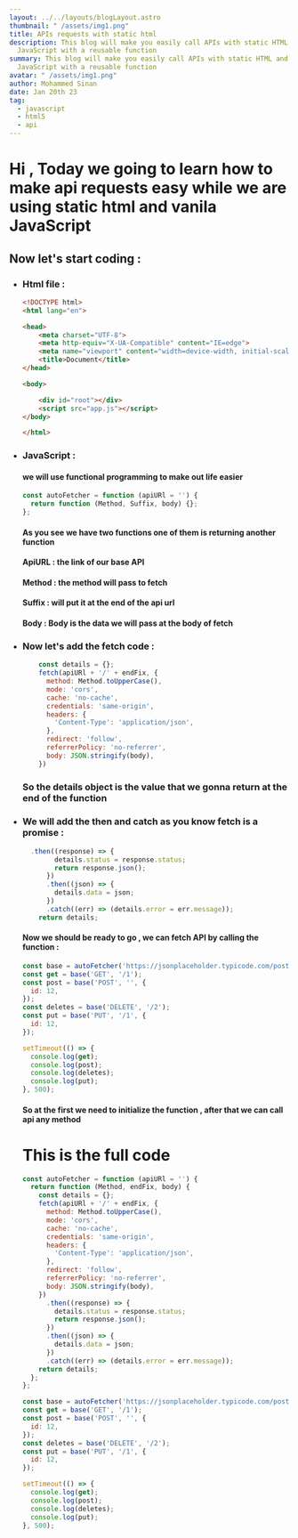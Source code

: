 ```yaml
---
layout: ../../layouts/blogLayout.astro
thumbnail: " /assets/img1.png"
title: APIs requests with static html
description: This blog will make you easily call APIs with static HTML and
  JavaScript with a reusable function
summary: This blog will make you easily call APIs with static HTML and
  JavaScript with a reusable function
avatar: " /assets/img1.png"
author: Mohammed Sinan
date: Jan 20th 23
tag:
  - javascript
  - html5
  - api
---
```

# H﻿i , Today we going to learn how to make api requests easy while we are using static html and vanila JavaScript



## N﻿ow let's start coding : 

* ### H﻿tml file : 

  ```html
  <!DOCTYPE html>
  <html lang="en">

  <head>
      <meta charset="UTF-8">
      <meta http-equiv="X-UA-Compatible" content="IE=edge">
      <meta name="viewport" content="width=device-width, initial-scale=1.0">
      <title>Document</title>
  </head>

  <body>

      <div id="root"></div>
      <script src="app.js"></script>
  </body>

  </html>
  ```
* ### JavaScript  : 

  #### w﻿e will use functional programming to make out life easier 

  ```javascript
  const autoFetcher = function (apiURl = '') {
    return function (Method, Suffix, body) {};
  };

  ```

  #### A﻿s you see we have two functions one of them is returning another function

  #### A﻿piURL : the link of our base  API

  #### M﻿ethod : the method will pass to fetch 

  #### S﻿uffix : will put it at the end of the api url

  #### B﻿ody : Body is the data we will pass at the body of fetch
* ### N﻿ow let's add the fetch code : 

  ```javascript
      const details = {};
      fetch(apiURl + '/' + endFix, {
        method: Method.toUpperCase(),
        mode: 'cors',
        cache: 'no-cache',
        credentials: 'same-origin',
        headers: {
          'Content-Type': 'application/json',
        },
        redirect: 'follow',
        referrerPolicy: 'no-referrer',
        body: JSON.stringify(body),
      })
  ```

  ### S﻿o the details object is the value that we gonna return at the end of the function
* ### W﻿e will add the then and catch as you know fetch is a promise : 

  ```javascript
    .then((response) => {
          details.status = response.status;
          return response.json();
        })
        .then((json) => {
          details.data = json;
        })
        .catch((err) => (details.error = err.message));
      return details;
  ```

  #### N﻿ow we should be ready to go , we can fetch API by calling the function  : 

  ```javascript
  const base = autoFetcher('https://jsonplaceholder.typicode.com/posts');
  const get = base('GET', '/1');
  const post = base('POST', '', {
    id: 12,
  });
  const deletes = base('DELETE', '/2');
  const put = base('PUT', '/1', {
    id: 12,
  });

  setTimeout(() => {
    console.log(get);
    console.log(post);
    console.log(deletes);
    console.log(put);
  }, 500);

  ```

  #### S﻿o at the first we need to initialize the function , after that we can call api any method 

  # T﻿his is the full code 

  ```javascript
  const autoFetcher = function (apiURl = '') {
    return function (Method, endFix, body) {
      const details = {};
      fetch(apiURl + '/' + endFix, {
        method: Method.toUpperCase(),
        mode: 'cors',
        cache: 'no-cache',
        credentials: 'same-origin',
        headers: {
          'Content-Type': 'application/json',
        },
        redirect: 'follow',
        referrerPolicy: 'no-referrer',
        body: JSON.stringify(body),
      })
        .then((response) => {
          details.status = response.status;
          return response.json();
        })
        .then((json) => {
          details.data = json;
        })
        .catch((err) => (details.error = err.message));
      return details;
    };
  };

  const base = autoFetcher('https://jsonplaceholder.typicode.com/posts');
  const get = base('GET', '/1');
  const post = base('POST', '', {
    id: 12,
  });
  const deletes = base('DELETE', '/2');
  const put = base('PUT', '/1', {
    id: 12,
  });

  setTimeout(() => {
    console.log(get);
    console.log(post);
    console.log(deletes);
    console.log(put);
  }, 500);

  ```